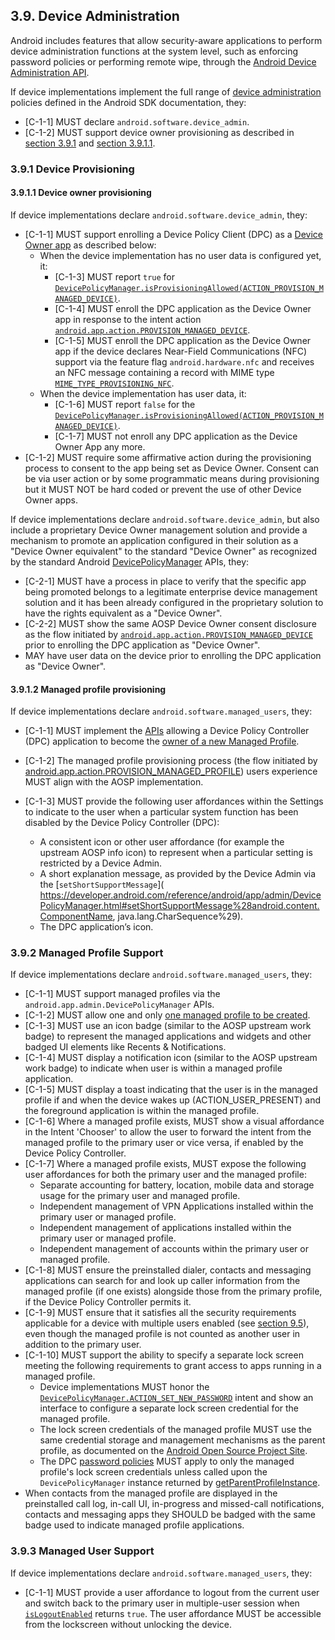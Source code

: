 ## 3.9\. Device Administration

Android includes features that allow security-aware applications to perform
device administration functions at the system level, such as enforcing password
policies or performing remote wipe, through the
[Android Device Administration API](http://developer.android.com/guide/topics/admin/device-admin.html).

If device implementations implement the full range of [device administration](
http://developer.android.com/guide/topics/admin/device-admin.html)
policies defined in the Android SDK documentation, they:

*   [C-1-1] MUST declare `android.software.device_admin`.
*   [C-1-2] MUST support device owner provisioning as described in
    [section 3.9.1](#3_9_1_device_provisioning) and
    [section 3.9.1.1](#3_9_1_1_device_owner_provisioning).

### 3.9.1 Device Provisioning

#### 3.9.1.1 Device owner provisioning

If device implementations declare `android.software.device_admin`, they:

*   [C-1-1] MUST support enrolling a Device Policy Client (DPC) as a
    [Device Owner app](
    http://developer.android.com/reference/android/app/admin/DevicePolicyManager.html#isDeviceOwnerApp%28java.lang.String%29)
    as described below:
    *   When the device implementation has no user data is configured yet, it:
        *    [C-1-3] MUST report `true` for [`DevicePolicyManager.isProvisioningAllowed(ACTION_PROVISION_MANAGED_DEVICE)`](https://developer.android.com/reference/android/app/admin/DevicePolicyManager.html\#isProvisioningAllowed\(java.lang.String\)).
        *    [C-1-4] MUST enroll the DPC application as the Device Owner app in
             response to the intent action [`android.app.action.PROVISION_MANAGED_DEVICE`](http://developer.android.com/reference/android/app/admin/DevicePolicyManager.html#ACTION_PROVISION_MANAGED_DEVICE).
        *    [C-1-5] MUST enroll the DPC application as the Device Owner app if the
             device declares Near-Field Communications (NFC) support via the feature
             flag `android.hardware.nfc` and receives an NFC message containing a
             record with MIME type [`MIME_TYPE_PROVISIONING_NFC`](https://developer.android.com/reference/android/app/admin/DevicePolicyManager.html#MIME_TYPE_PROVISIONING_NFC).
    *   When the device implementation has user data, it:
        *    [C-1-6] MUST report `false` for the [`DevicePolicyManager.isProvisioningAllowed(ACTION_PROVISION_MANAGED_DEVICE)`](https://developer.android.com/reference/android/app/admin/DevicePolicyManager.html\#isProvisioningAllowed\(java.lang.String\)).
        *    [C-1-7] MUST not enroll any DPC application as the Device Owner App
             any more.
*   [C-1-2] MUST require some affirmative action during the provisioning process
to consent to the app being set as Device Owner. Consent can be via user action
or by some programmatic means during provisioning but it MUST NOT be hard coded
or prevent the use of other Device Owner apps.

If device implementations declare `android.software.device_admin`, but also
include a proprietary Device Owner management solution and provide a mechanism
to promote an application configured in their solution as a "Device Owner
equivalent" to the standard "Device Owner" as recognized by the standard Android
[DevicePolicyManager](
http://developer.android.com/reference/android/app/admin/DevicePolicyManager.html)
APIs, they:

*    [C-2-1] MUST have a process in place to verify that the specific app
     being promoted belongs to a legitimate enterprise device management
     solution and it has been already configured in the proprietary solution
     to have the rights equivalent as a "Device Owner".
*    [C-2-2] MUST show the same AOSP Device Owner consent disclosure as the
     flow initiated by [`android.app.action.PROVISION_MANAGED_DEVICE`](http://developer.android.com/reference/android/app/admin/DevicePolicyManager.html#ACTION_PROVISION_MANAGED_DEVICE)
     prior to enrolling the DPC application as "Device Owner".
*    MAY have user data on the device prior to enrolling the DPC application
     as "Device Owner".

#### 3.9.1.2 Managed profile provisioning

If device implementations declare `android.software.managed_users`, they:

*   [C-1-1] MUST implement the [APIs](http://developer.android.com/reference/android/app/admin/DevicePolicyManager.html#ACTION_PROVISION_MANAGED_PROFILE)
allowing a Device Policy Controller (DPC) application to become the
[owner of a new Managed Profile](http://developer.android.com/reference/android/app/admin/DevicePolicyManager.html#isProfileOwnerApp%28java.lang.String%29).

*   [C-1-2] The managed profile provisioning process (the flow initiated by
[android.app.action.PROVISION_MANAGED_PROFILE](
http://developer.android.com/reference/android/app/admin/DevicePolicyManager.html#ACTION_PROVISION_MANAGED_PROFILE))
users experience MUST align with the AOSP implementation.

*   [C-1-3] MUST provide the following user affordances within the Settings to
    indicate to the user when a particular system function has been disabled by
    the Device Policy Controller (DPC):
    *   A consistent icon or other user affordance (for example the upstream
        AOSP info icon) to represent when a particular setting is restricted by
        a Device Admin.
    *   A short explanation message, as provided by the Device Admin via the
        [`setShortSupportMessage`](
        https://developer.android.com/reference/android/app/admin/DevicePolicyManager.html#setShortSupportMessage%28android.content.ComponentName, java.lang.CharSequence%29).
    *   The DPC application’s icon.

### 3.9.2 Managed Profile Support

If device implementations declare `android.software.managed_users`, they:

*   [C-1-1] MUST support managed profiles via the `android.app.admin.DevicePolicyManager`
    APIs.
*   [C-1-2] MUST allow one and only [one managed profile to be created](http://developer.android.com/reference/android/app/admin/DevicePolicyManager.html#ACTION_PROVISION_MANAGED_PROFILE).
*   [C-1-3] MUST use an icon badge (similar to the AOSP upstream work badge) to
    represent the managed applications and widgets and other badged UI elements
    like Recents &amp; Notifications.
*   [C-1-4] MUST display a notification icon (similar to the AOSP upstream work
    badge) to indicate when user is within a managed profile application.
*   [C-1-5] MUST display a toast indicating that the user is in the managed
    profile if and when the device wakes up (ACTION_USER_PRESENT) and the
    foreground application is within the managed profile.
*   [C-1-6] Where a managed profile exists, MUST show a visual affordance in the
    Intent 'Chooser' to allow the user to forward the intent from the managed
    profile to the primary user or vice versa, if enabled by the Device Policy
    Controller.
*   [C-1-7] Where a managed profile exists, MUST expose the following user
    affordances for both the primary user and the managed profile:
    *   Separate accounting for battery, location, mobile data and storage usage
        for the primary user and managed profile.
    *   Independent management of VPN Applications installed within the primary
        user or managed profile.
    *   Independent management of applications installed within the primary user
        or managed profile.
    *   Independent management of accounts within the primary user or managed
        profile.
*   [C-1-8] MUST ensure the preinstalled dialer, contacts and messaging
    applications can search for and look up caller information from the managed
    profile (if one exists) alongside those from the primary profile, if the
    Device Policy Controller permits it.
*   [C-1-9] MUST ensure that it satisfies all the security requirements
    applicable for a device with multiple users enabled
    (see [section 9.5](#9_5_multi-user_support)), even though the managed profile
    is not counted as another user in addition to the primary user.
*   [C-1-10] MUST support the ability to specify a separate lock screen meeting
    the following requirements to grant access to apps running in a managed
    profile.
    *   Device implementations MUST honor the
        [`DevicePolicyManager.ACTION_SET_NEW_PASSWORD`](https://developer.android.com/reference/android/app/admin/DevicePolicyManager.html#ACTION_SET_NEW_PASSWORD)
        intent and show an interface to configure a separate lock screen
        credential for the managed profile.
    *   The lock screen credentials of the managed profile MUST use the same
        credential storage and management mechanisms as the parent profile,
        as documented on the
        [Android Open Source Project Site](http://source.android.com/security/authentication/index.html).
    *   The DPC [password policies](https://developer.android.com/guide/topics/admin/device-admin.html#pwd)
        MUST apply to only the managed profile's lock screen credentials unless
        called upon the `DevicePolicyManager` instance returned by
        <a href="https://developer.android.com/reference/android/app/admin/DevicePolicyManager.html#getParentProfileInstance%28android.content.ComponentName%29">getParentProfileInstance</a>.
*   When contacts from the managed profile are displayed
    in the preinstalled call log, in-call UI, in-progress and missed-call
    notifications, contacts and messaging apps they SHOULD be badged with the
    same badge used to indicate managed profile applications.

### 3.9.3 Managed User Support

If device implementations declare `android.software.managed_users`, they:

*   [C-1-1] MUST provide a user affordance to logout from the current user and
    switch back to the primary user in multiple-user session when
    [`isLogoutEnabled`](
    https://developer.android.com/reference/android/app/admin/DevicePolicyManager.html#isLogoutEnabled%28%29)
    returns `true`. The user affordance MUST be accessible from the lockscreen
    without unlocking the device.
